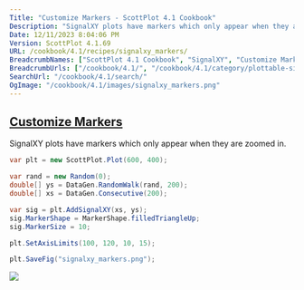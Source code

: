 ```yaml
---
Title: "Customize Markers - ScottPlot 4.1 Cookbook"
Description: "SignalXY plots have markers which only appear when they are zoomed in."
Date: 12/11/2023 8:04:06 PM
Version: ScottPlot 4.1.69
URL: /cookbook/4.1/recipes/signalxy_markers/
BreadcrumbNames: ["ScottPlot 4.1 Cookbook", "SignalXY", "Customize Markers"]
BreadcrumbUrls: ["/cookbook/4.1/", "/cookbook/4.1/category/plottable-signalxy", "/cookbook/4.1/recipes/signalxy_markers/"]
SearchUrl: "/cookbook/4.1/search/"
OgImage: "/cookbook/4.1/images/signalxy_markers.png"
---
```


<h2><a href='/cookbook/4.1/recipes/signalxy_markers/'>Customize Markers</a></h2>

SignalXY plots have markers which only appear when they are zoomed in.

```cs
var plt = new ScottPlot.Plot(600, 400);

var rand = new Random(0);
double[] ys = DataGen.RandomWalk(rand, 200);
double[] xs = DataGen.Consecutive(200);

var sig = plt.AddSignalXY(xs, ys);
sig.MarkerShape = MarkerShape.filledTriangleUp;
sig.MarkerSize = 10;

plt.SetAxisLimits(100, 120, 10, 15);

plt.SaveFig("signalxy_markers.png");
```

<img src='../../images/signalxy_markers.png' class='d-block mx-auto my-5' />


